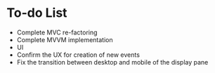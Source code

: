 # To-do List
- Complete MVC re-factoring
- Complete MVVM implementation
- UI
- Confirm the UX for creation of new events
- Fix the transition between desktop and mobile of the display pane

